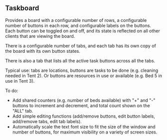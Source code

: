 Taskboard
---------

Provides a board with a configurable number of rows, a configurable number
of buttons in each row, and configurable labels on the buttons.  Each button
can be toggled on and off, and its state is reflected on all other clients
that are viewing the board.

There is a configurable number of tabs, and each tab has its own copy of the
board with its own button states.

There is also a tab that lists all the active task buttons across all the tabs.

Typical use: tabs are locations, buttons are tasks to be done (e.g. cleaning
needed in Tent 2).  Or buttons are resources in use or available (e.g. Bed 5
in use in Tent 3).

To do:
  - Add shared counters (e.g. number of beds available) with "+" and "-"
    buttons to increment and decrement, and total count shown on the "ALL" tab.
  - Add simple editing functions (add/remove buttons, edit button labels,
    add/remove tabs, edit tab labels).
  - Automatically scale the text font size to fit the size of the window and
    number of buttons, for maximum visibility on a variety of screen sizes.
